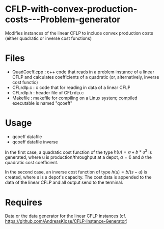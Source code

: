 # CFLP-with-convex-production-costs---Problem-generator
Modifies instances of the linear CFLP to include convex production costs (either quadratic or inverse cost functions)

# Files
- QuadCoeff.cpp : c++ code that reads in a problem instance of a linear CFLP and calculates coefficients of a quadratic (or, alternatively, inverse cost functio)
- CFLrdlp.c : c code that for reading in data of a linear CFLP
- CFLrdlp.h : header file of CFLrdlp.c
- Makefile : makefile for compiling on a Linux system; compiled executable is named "qcoeff"

# Usage
- qcoeff datafile 
- qcoeff datafile inverse

In the first case, a quadratic cost function of the type $h(u) = a + b*u^2$ is generated, where u is production/throughput at a depot, $a=0$ and $b$ the quadratic cost coefficient.

In the second case, an inverse cost function of type $h(u) = b/(s-u)$ is created, where s is a depot's capacity.
The cost data is appended to the data of the linear CFLP and all output send to the terminal.

# Requires

Data or the data generator for the linear CFLP instances (cf. https://github.com/AndreasKlose/CFLP-Instance-Generator)

